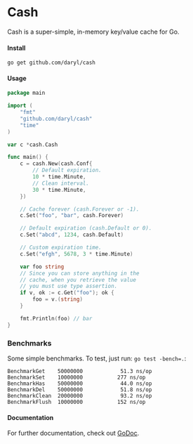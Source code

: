 # Cash

Cash is a super-simple, in-memory key/value cache for Go.

#### Install

    go get github.com/daryl/cash

#### Usage

```go
package main

import (
    "fmt"
    "github.com/daryl/cash"
    "time"
)

var c *cash.Cash

func main() {
    c = cash.New(cash.Conf{
        // Default expiration.
        10 * time.Minute,
        // Clean interval.
        30 * time.Minute,
    })

    // Cache forever (cash.Forever or -1).
    c.Set("foo", "bar", cash.Forever)

    // Default expiration (cash.Default or 0).
    c.Set("abcd", 1234, cash.Default)

    // Custom expiration time.
    c.Set("efgh", 5678, 3 * time.Minute)

    var foo string
    // Since you can store anything in the
    // cache, when you retrieve the value
    // you must use type assertion.
    if v, ok := c.Get("foo"); ok {
        foo = v.(string)
    }

    fmt.Println(foo) // bar
}
```

### Benchmarks

Some simple benchmarks. To test, just run: `go test -bench=.`:

```
BenchmarkGet	50000000	        51.3 ns/op
BenchmarkSet	10000000	       277 ns/op
BenchmarkHas	50000000	        44.0 ns/op
BenchmarkDel	50000000	        51.8 ns/op
BenchmarkClean	20000000	        93.2 ns/op
BenchmarkFlush	10000000	       152 ns/op
```

#### Documentation

For further documentation, check out [GoDoc](http://godoc.org/github.com/daryl/cash).

